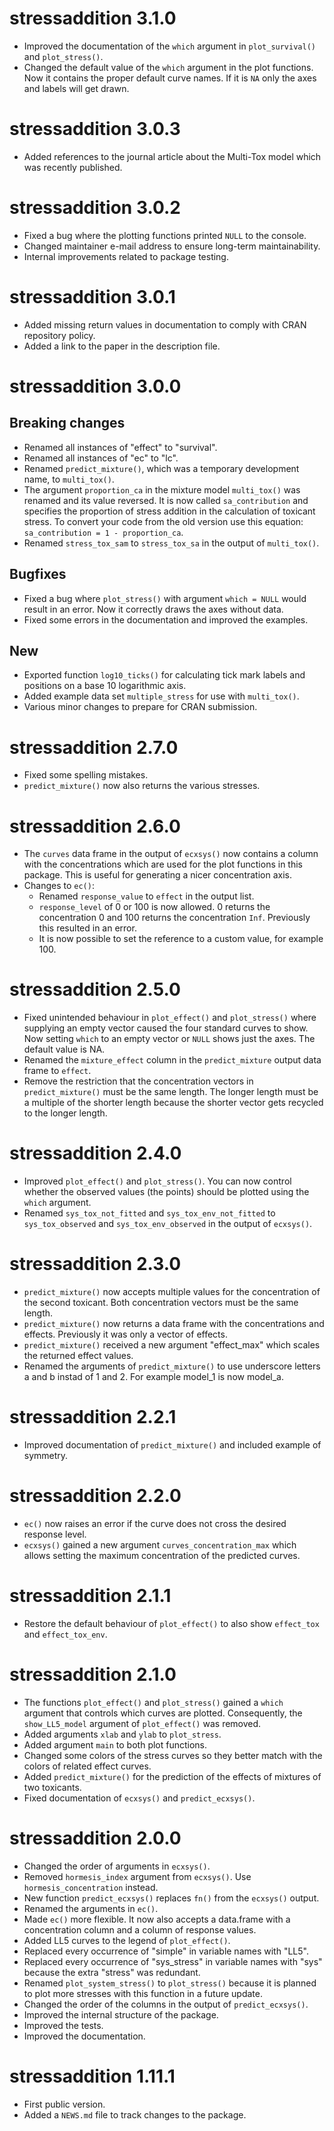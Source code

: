 # stressaddition 3.1.0

* Improved the documentation of the `which` argument in `plot_survival()` and `plot_stress()`.
* Changed the default value of the `which` argument in the plot functions. Now it contains the proper default curve names. If it is `NA` only the axes and labels will get drawn.


# stressaddition 3.0.3

* Added references to the journal article about the Multi-Tox model which was recently published.


# stressaddition 3.0.2

* Fixed a bug where the plotting functions printed `NULL` to the console.
* Changed maintainer e-mail address to ensure long-term maintainability.
* Internal improvements related to package testing.


# stressaddition 3.0.1

* Added missing return values in documentation to comply with CRAN repository policy.
* Added a link to the paper in the description file.


# stressaddition 3.0.0

## Breaking changes
* Renamed all instances of "effect" to "survival".
* Renamed all instances of "ec" to "lc".
* Renamed `predict_mixture()`, which was a temporary development name, to `multi_tox()`.
* The argument `proportion_ca` in the mixture model `multi_tox()` was renamed and its value reversed. It is now called `sa_contribution` and specifies the proportion of stress addition in the calculation of toxicant stress. To convert your code from the old version use this equation: `sa_contribution = 1 - proportion_ca`.
* Renamed `stress_tox_sam` to `stress_tox_sa` in the output of `multi_tox()`.

## Bugfixes
* Fixed a bug where `plot_stress()` with argument `which = NULL` would result in an error. Now it correctly draws the axes without data.
* Fixed some errors in the documentation and improved the examples.

## New
* Exported function `log10_ticks()` for calculating tick mark labels and positions on a base 10 logarithmic axis.
* Added example data set `multiple_stress` for use with `multi_tox()`.
* Various minor changes to prepare for CRAN submission.


# stressaddition 2.7.0

* Fixed some spelling mistakes.
* `predict_mixture()` now also returns the various stresses.


# stressaddition 2.6.0

* The `curves` data frame in the output of `ecxsys()` now contains a column with the concentrations which are used for the plot functions in this package. This is useful for generating a nicer concentration axis.
* Changes to `ec()`:
    * Renamed `response_value` to `effect` in the output list.
    * `response_level` of 0 or 100 is now allowed. 0 returns the concentration 0 and 100 returns the concentration `Inf`. Previously this resulted in an error.
    * It is now possible to set the reference to a custom value, for example 100.


# stressaddition 2.5.0

* Fixed unintended behaviour in `plot_effect()` and `plot_stress()` where supplying an empty vector caused the four standard curves to show. Now setting `which` to an empty vector or `NULL` shows just the axes. The default value is NA.
* Renamed the `mixture_effect` column in the `predict_mixture` output data frame to `effect`.
* Remove the restriction that the concentration vectors in `predict_mixture()` must be the same length. The longer length must be a multiple of the shorter length because the shorter vector gets recycled to the longer length.


# stressaddition 2.4.0

* Improved `plot_effect()` and `plot_stress()`. You can now control whether the observed values (the points) should be plotted using the `which` argument.
* Renamed `sys_tox_not_fitted` and `sys_tox_env_not_fitted` to `sys_tox_observed` and `sys_tox_env_observed` in the output of `ecxsys()`.


# stressaddition 2.3.0

* `predict_mixture()` now accepts multiple values for the concentration of the second toxicant. Both concentration vectors must be the same length.
* `predict_mixture()` now returns a data frame with the concentrations and effects. Previously it was only a vector of effects.
* `predict_mixture()` received a new argument "effect_max" which scales the returned effect values.
* Renamed the arguments of `predict_mixture()` to use underscore letters a and b instad of 1 and 2. For example model_1 is now model_a.


# stressaddition 2.2.1

* Improved documentation of `predict_mixture()` and included example of symmetry.


# stressaddition 2.2.0

* `ec()` now raises an error if the curve does not cross the desired response level.
* `ecxsys()` gained a new argument `curves_concentration_max` which allows setting the maximum concentration of the predicted curves.


# stressaddition 2.1.1

* Restore the default behaviour of `plot_effect()` to also show `effect_tox` and `effect_tox_env`.


# stressaddition 2.1.0

* The functions `plot_effect()` and `plot_stress()` gained a `which` argument that controls which curves are plotted. Consequently, the `show_LL5_model` argument of `plot_effect()` was removed.
* Added arguments `xlab` and `ylab` to `plot_stress`.
* Added argument `main` to both plot functions.
* Changed some colors of the stress curves so they better match with the colors of related effect curves.
* Added `predict_mixture()` for the prediction of the effects of mixtures of two toxicants.
* Fixed documentation of `ecxsys()` and `predict_ecxsys()`.


# stressaddition 2.0.0

* Changed the order of arguments in `ecxsys()`.
* Removed `hormesis_index` argument from `ecxsys()`. Use `hormesis_concentration` instead.
* New function `predict_ecxsys()` replaces `fn()` from the `ecxsys()` output.
* Renamed the arguments in `ec()`.
* Made `ec()` more flexible. It now also accepts a data.frame with a concentration column and a column of response values.
* Added LL5 curves to the legend of `plot_effect()`.
* Replaced every occurrence of "simple" in variable names with "LL5".
* Replaced every occurrence of "sys_stress" in variable names with "sys" because the extra "stress" was redundant.
* Renamed `plot_system_stress()` to `plot_stress()` because it is planned to plot more stresses with this function in a future update.
* Changed the order of the columns in the output of `predict_ecxsys()`.
* Improved the internal structure of the package.
* Improved the tests.
* Improved the documentation.


# stressaddition 1.11.1

* First public version.
* Added a `NEWS.md` file to track changes to the package.
